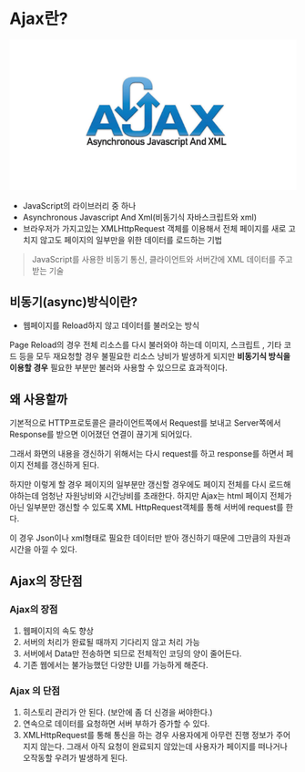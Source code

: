 # Ajax란?

![img](../.vuepress/public/images/img-etc/Ajax.png)

- JavaScript의 라이브러리 중 하나
- Asynchronous Javascript And Xml(비동기식 자바스크립트와 xml)
- 브라우저가 가지고있는 XMLHttpRequest 객체를 이용해서 전체 페이지를 새로 고치지 않고도 페이지의 일부만을 위한 데이터를 로드하는 기법

> JavaScript를 사용한 비동기 통신, 클라이언트와 서버간에 XML 데이터를 주고받는 기술

## 비동기(async)방식이란?

- 웹페이지를 Reload하지 않고 데이터를 불러오는 방식

Page Reload의 경우 전체 리소스를 다시 불러와야 하는데 이미지, 스크립트 , 기타 코드 등을 모두 재요청할 경우 불필요한 리소스 낭비가 발생하게 되지만 **비동기식 방식을 이용할 경우** 필요한 부분만 불러와 사용할 수 있으므로 효과적이다.

## 왜 사용할까

기본적으로 HTTP프로토콜은 클라이언트쪽에서 Request를 보내고 Server쪽에서 Response를 받으면 이어졌던 연결이 끊기게 되어있다. 

그래서 화면의 내용을 갱신하기 위해서는 다시 request를 하고 response를 하면서 페이지 전체를 갱신하게 된다.

 하지만 이렇게 할 경우 페이지의 일부분만 갱신할 경우에도 페이지 전체를 다시 로드해야하는데 엄청난 자원낭비와 시간낭비를 초래한다. 하지만 Ajax는 html 페이지 전체가 아닌 일부분만 갱신할 수 있도록 XML HttpRequest객체를 통해 서버에 request를 한다.

 이 경우 Json이나 xml형태로 필요한 데이터만 받아 갱신하기 때문에 그만큼의 자원과 시간을 아낄 수 있다. 

## Ajax의 장단점

### Ajax의 장점

1. 웹페이지의 속도 향상
2. 서버의 처리가 완료될 때까지 기다리지 않고 처리 가능
3. 서버에서 Data만 전송하면 되므로 전체적인 코딩의 양이 줄어든다.
4. 기존 웹에서는 불가능했던 다양한 UI를 가능하게 해준다.

### Ajax 의 단점

1. 히스토리 관리가 안 된다. (보안에 좀 더 신경을 써야한다.)
2. 연속으로 데이터를 요청하면 서버 부하가 증가할 수 있다.
3. XMLHttpRequest를 통해 통신을 하는 경우 사용자에게 아무런 진행 정보가 주어지지 않는다. 그래서 아직 요청이 완료되지 않았는데 사용자가 페이지를 떠나거나 오작동할 우려가 발생하게 된다.